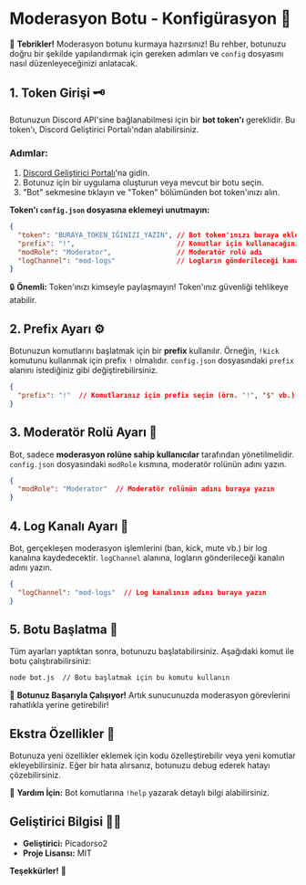 
# Moderasyon Botu - Konfigürasyon 📜

🎉 **Tebrikler!** Moderasyon botunu kurmaya hazırsınız! Bu rehber, botunuzu doğru bir şekilde yapılandırmak için gereken adımları ve `config` dosyasını nasıl düzenleyeceğinizi anlatacak.

## 1. Token Girişi 🗝️
Botunuzun Discord API'sine bağlanabilmesi için bir **bot token'ı** gereklidir. Bu token'ı, Discord Geliştirici Portalı'ndan alabilirsiniz.

### Adımlar:
1. [Discord Geliştirici Portalı](https://discord.com/developers/applications)'na gidin.
2. Botunuz için bir uygulama oluşturun veya mevcut bir botu seçin.
3. "Bot" sekmesine tıklayın ve "Token" bölümünden bot token'ınızı alın.

**Token'ı `config.json` dosyasına eklemeyi unutmayın:**

```json
{
  "token": "BURAYA_TOKEN_IĞINIZI_YAZIN", // Bot token'ınızı buraya ekleyin.
  "prefix": "!",                         // Komutlar için kullanacağınız prefix (örn. !kick)
  "modRole": "Moderator",                // Moderatör rolü adı
  "logChannel": "mod-logs"               // Logların gönderileceği kanal adı
}
```

🔒 **Önemli:** Token'ınızı kimseyle paylaşmayın! Token'ınız güvenliği tehlikeye atabilir.

## 2. Prefix Ayarı ⚙️
Botunuzun komutlarını başlatmak için bir **prefix** kullanılır. Örneğin, `!kick` komutunu kullanmak için prefix `!` olmalıdır. `config.json` dosyasındaki `prefix` alanını istediğiniz gibi değiştirebilirsiniz.

```json
{
  "prefix": "!"  // Komutlarınız için prefix seçin (örn. "!", "$" vb.)
}
```

## 3. Moderatör Rolü Ayarı 👑
Bot, sadece **moderasyon rolüne sahip kullanıcılar** tarafından yönetilmelidir. `config.json` dosyasındaki `modRole` kısmına, moderatör rolünün adını yazın.

```json
{
  "modRole": "Moderator"  // Moderatör rolünün adını buraya yazın
}
```

## 4. Log Kanalı Ayarı 📝
Bot, gerçekleşen moderasyon işlemlerini (ban, kick, mute vb.) bir log kanalına kaydedecektir. `logChannel` alanına, logların gönderileceği kanalın adını yazın.

```json
{
  "logChannel": "mod-logs"  // Log kanalının adını buraya yazın
}
```

## 5. Botu Başlatma 🚀
Tüm ayarları yaptıktan sonra, botunuzu başlatabilirsiniz. Aşağıdaki komut ile botu çalıştırabilirsiniz:

```bash
node bot.js  // Botu başlatmak için bu komutu kullanın
```

🎉 **Botunuz Başarıyla Çalışıyor!** Artık sunucunuzda moderasyon görevlerini rahatlıkla yerine getirebilir!

## Ekstra Özellikler 🌟
Botunuza yeni özellikler eklemek için kodu özelleştirebilir veya yeni komutlar ekleyebilirsiniz. Eğer bir hata alırsanız, botunuzu debug ederek hatayı çözebilirsiniz.

💬 **Yardım İçin:** Bot komutlarına `!help` yazarak detaylı bilgi alabilirsiniz.

## Geliştirici Bilgisi 👨‍💻

- **Geliştirici:** Picadorso2
- **Proje Lisansı:** MIT

**Teşekkürler!** 🎉
